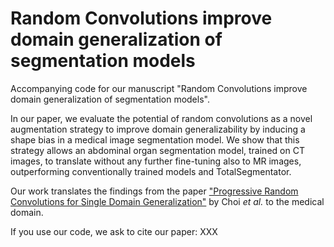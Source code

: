 # Random Convolutions improve domain generalization of segmentation models

Accompanying code for our manuscript "Random Convolutions improve domain generalization of segmentation models".

In our paper, we evaluate the potential of random convolutions as a novel augmentation strategy to improve domain generalizability by inducing a shape bias in a medical image segmentation model.
We show that this strategy allows an abdominal organ segmentation model, trained on CT images, to translate without any further fine-tuning also to MR images, outperforming conventionally trained models and TotalSegmentator.

Our work translates the findings from the paper ["Progressive Random Convolutions for Single Domain Generalization"](https://openaccess.thecvf.com/content/CVPR2023/html/Choi_Progressive_Random_Convolutions_for_Single_Domain_Generalization_CVPR_2023_paper.html) by Choi _et al._ to the medical domain.

If you use our code, we ask to cite our paper:
XXX
